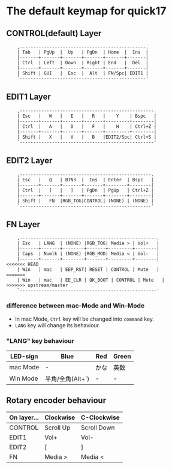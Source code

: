 # The default keymap for quick17

## CONTROL(default) Layer
```
    ,-----------------------------------------------.
    | Tab   | PgUp  |  Up   | PgDn  | Home  |  Ins  |
    |-------+-------+-------+-------+-------+-------|
    | Ctrl  | Left  | Down  | Right | End   |  Del  |
    |-------+-------+-------+-------+-------+-------|
    | Shift | GUI   |  Esc  |  Alt  | FN/Spc| EDIT1 |
    `-----------------------------------------------'
```

## EDIT1 Layer
```
    ,--------------------------------------------------.
    | Esc   |   W   |   E   |   R   |    Y    | Bspc   |
    |-------+-------+-------+-------+---------+--------|
    | Ctrl  |   A   |   D   |   F   |    H    | Ctrl+Z |
    |-------+-------+-------+-------+---------+--------|
    | Shift |   X   |   V   |   B   |EDIT2/Spc| Ctrl+S |
    `--------------------------------------------------'
```

## EDIT2 Layer
```
    ,-------------------------------------------------.
    | Esc   |   Q   | BTN3  |  Ins  | Enter  | Bspc   |
    |-------+-------+-------+-------+--------+--------|
    | Ctrl  |   [   |   ]   | PgDn  | PgUp   | Ctrl+Z |
    |-------+-------+-------+-------+--------+--------|
    | Shift |   FN  |RGB_TOG|CONTROL| (NONE) | (NONE) |
    `-------------------------------------------------'
```

## FN Layer
```
    ,---------------------------------------------------.
    | Esc   | LANG  | (NONE) |RGB_TOG| Media > | Vol+   |
    |-------+-------+--------+-------+---------+--------|
    | Caps  | Numlk | (NONE) |RGB_MOD| Media < | Vol-   |
    |-------+-------+--------+-------+---------+--------|
<<<<<<< HEAD
    | Win   | mac   | EEP_RST| RESET | CONTROL | Mute   |
=======
    | Win   | mac   | EE_CLR | QK_BOOT | CONTROL | Mute   |
>>>>>>> upstream/master
    `---------------------------------------------------'
```
### difference between mac-Mode and Win-Mode
- In mac Mode, `Ctrl` key will be changed into `command` key.
- `LANG` key will change its behaviour.

### "LANG" key behaviour

|LED-sign|Blue|Red|Green|
|---|---|---|---|
|mac Mode|-|かな|英数|
|Win Mode|半角/全角(Alt+`)|-|-|

## Rotary encoder behaviour

|On layer...|Clockwise|C-Clockwise|
|---|---|---|
|CONTROL|Scroll Up|Scroll Down|
|EDIT1|Vol+|Vol-|
|EDIT2|[|]|
|FN|Media >|Media <|
